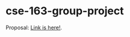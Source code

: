 # cse-163-group-project

Proposal: [Link is here!](https://docs.google.com/document/d/17ACVgOa6-J6rQ4Gugefp-NY5WgWe8fu2OjDaijpfGho/edit?usp=sharing).
